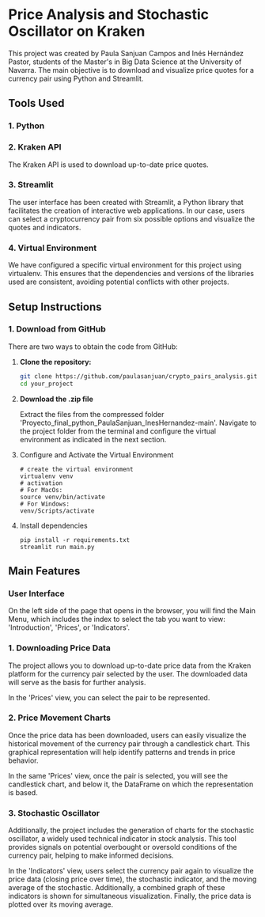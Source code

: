 # Price Analysis and Stochastic Oscillator on Kraken

This project was created by Paula Sanjuan Campos and Inés Hernández Pastor, students of the Master's in Big Data Science at the University of Navarra. The main objective is to download and visualize price quotes for a currency pair using Python and Streamlit.


## Tools Used

### 1. Python

### 2. Kraken API

The Kraken API is used to download up-to-date price quotes.

### 3. Streamlit 

The user interface has been created with Streamlit, a Python library that facilitates the creation of interactive web applications. In our case, users can select a cryptocurrency pair from six possible options and visualize the quotes and indicators.

### 4. Virtual Environment

We have configured a specific virtual environment for this project using virtualenv. This ensures that the dependencies and versions of the libraries used are consistent, avoiding potential conflicts with other projects.



## Setup Instructions

### 1. Download from GitHub

There are two ways to obtain the code from GitHub:

1. **Clone the repository:**

   ```bash
   git clone https://github.com/paulasanjuan/crypto_pairs_analysis.git
   cd your_project

2. **Download the .zip file**

    Extract the files from the compressed folder
    'Proyecto_final_python_PaulaSanjuan_InesHernandez-main'. Navigate to the project folder from the terminal and configure the virtual environment as indicated in the next section.


2. Configure and Activate the Virtual Environment

    ```
    # create the virtual environment
    virtualenv venv
    # activation
    # For MacOs: 
    source venv/bin/activate
    # For Windows:
    venv/Scripts/activate
3. Install dependencies

    ```
    pip install -r requirements.txt
    streamlit run main.py
## Main Features

### User Interface

On the left side of the page that opens in the browser, you will find the Main Menu, which includes the index to select the tab you want to view:  'Introduction', 'Prices', or 'Indicators'.

### 1. Downloading Price Data
The project allows you to download up-to-date price data from the Kraken platform for the currency pair selected by the user. The downloaded data will serve as the basis for further analysis.

In the 'Prices' view, you can select the pair to be represented.

### 2. Price Movement Charts
Once the price data has been downloaded, users can easily visualize the historical movement of the currency pair through a candlestick chart. This graphical representation will help identify patterns and trends in price behavior.

In the same 'Prices' view, once the pair is selected, you will see the candlestick chart, and below it, the DataFrame on which the representation is based.

### 3. Stochastic Oscillator
Additionally, the project includes the generation of charts for the stochastic oscillator, a widely used technical indicator in stock analysis. This tool provides signals on potential overbought or oversold conditions of the currency pair, helping to make informed decisions.

In the 'Indicators' view, users select the currency pair again to visualize the price data (closing price over time), the stochastic indicator, and the moving average of the stochastic. Additionally, a combined graph of these indicators is shown for simultaneous visualization. Finally, the price data is plotted over its moving average.



